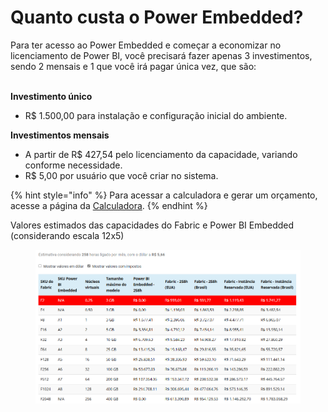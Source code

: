 # Quanto custa o Power Embedded?

Para ter acesso ao Power Embedded e começar a economizar no licenciamento de Power BI, você precisará fazer apenas 3 investimentos, sendo 2 mensais e 1 que você irá pagar única vez, que são:

\
**Investimento único**

* R$ 1.500,00 para instalação e configuração inicial do ambiente.

**Investimentos mensais**

* A partir de R$ 427,54 pelo licenciamento da capacidade, variando conforme necessidade.
* R$ 5,00 por usuário que você criar no sistema.

{% hint style="info" %}
Para acessar a calculadora e gerar um orçamento, acesse a página da [Calculadora](https://powerembedded.com.br/calculadora).
{% endhint %}



Valores estimados das capacidades do Fabric e Power BI Embedded (considerando escala 12x5)

<figure><img src="../../.gitbook/assets/image (1) (1) (1) (1) (1).png" alt=""><figcaption></figcaption></figure>
